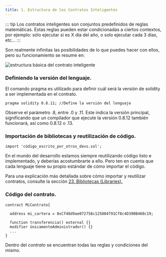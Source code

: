 ```yaml
---
title: 1. Estructura de los Contratos Inteligentes
---
```

::: tip
  Los contratos inteligentes son conjuntos predefinidos de reglas matemáticas. Estas reglas pueden estar condicionadas a ciertos contextos, por ejemplo: sólo ejecutar si es X día del año, o solo ejecutar cada 3 días, etc…
:::

Son realmente infinitas las posibilidades de lo que puedes hacer con ellos, pero su funcionamiento se resume en:

![estructura básica del contrato inteligente](<../../assets/image(108).png>)

### Definiendo la versión del lenguaje.

El comando pragma es utilizado para definir cuál será la versión de solidity a ser implementada en el contrato.

```solidity
pragma solidity 0.8.11; //Define la versión del lenguaje
```

Observe el parámetro .8, entre .0 y .11. Este indica la versión principal, significando que un compilador que ejecute la versión 0.8.12 también funcionará, así como 0.8.12 o .13.

### Importación de bibliotecas y reutilización de código.

```solidity
import 'código_escrito_por_otros_devs.sol';
```

En el mundo del desarrollo estamos siempre reutilizando código listo e implementado, y deberías acostumbrarte a ello. Pero ten en cuenta que cada lenguaje tiene su propio estándar de cómo importar el código.

Para una explicación más detallada sobre cómo importar y reutilizar contratos, consulte la sección [23. Bibliotecas (Libraries).](extra-avancado/23.-bibliotecas-librarys.md "mention")

### Código del contrato.

```solidity
contract MiContrato{

  address mi_cartera = 0xCf48d9ae072758c125804791Cf8c4D390B460c19;

  function transferencia() external {}
  modifier únicamenteAdministrador() {}
  ...
}
```

Dentro del _contrato_ se encuentran todas las reglas y condiciones del mismo.
